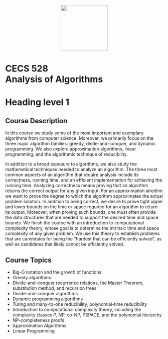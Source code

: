 <p align="center">
  <img width="150" height="146" src="https://user-images.githubusercontent.com/13907836/51081445-7d0d9300-16a4-11e9-8e4d-6ccad8359bf8.png">
</p>

# CECS 528 <br> Analysis of Algorithms
<h1>Heading level 1</h1>	

## Course Description
In this course we study some of the most important and exemplary algorithms from computer science. Moreover, we primarily focus on the three major algorithm families: greedy, dvide-and-conquer, and dynamic programming. We also explore approximation algorithms, linear programming, and the algorithmic technique of reducibility.

In addition to a broad exposure to algorithms, we also study the mathematical techniques needed to analyze an algorithm. The three most common aspects of an algorithm that require analysis include its correctness, running time, and an efficient implementation for achieving the running time. Analyzing correctness means proving that an algorithm returns the correct output for any given input. For an approximation alroithm we want to prove the degree to which the algorithm approximates the actual problem solution. In addition to being correct, we desire to prove tight upper and lower bounds on the time or space required for an algorithm to return its output. Moreover, when proving such bounds, one must often provide the data structures that are needed to support the desired time and space bounds. We finish the course with an introduction to computational complexity theory, whose goal is to determine the intrinsic time and space complexity of any given problem. We use this theory to establish problems that are candidates for being the "hardest that can be efficiently solved", as well as candidates that likely cannot be efficiently solved.

## Course Topics
* Big-O notation and the growth of functions
* Greedy algorithms
* Divide-and-conquer recurrence relations, the Master Theorem, substitution method, and recursion trees
* Divide-and-conquer algorithms
* Dynamic programming algorithms
* Turing and many-to-one reducibility, polynomial-time reducibility
* Introduction to computational complexity theory, including the complexity classes P, NP, co-NP, PSPACE, and the polynomial hierarchy
* NP-completeness proofs
* Approximation Algorithms
* Linear Programming